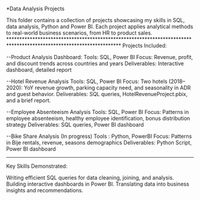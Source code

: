 *Data Analysis Projects 

This folder contains a collection of projects showcasing my skills in SQL, data analysis, Python and Power BI. 
Each project applies analytical methods to real-world business scenarios, from HR to product sales. *******************************************************************************************************************
Projects Included: 

--Product Analysis Dashboard: 
Tools: SQL, Power BI 
Focus: Revenue, profit, and discount trends across countries and years 
Deliverables: Interactive dashboard, detailed report 

--Hotel Revenue Analysis 
Tools: SQL, Power BI 
Focus: Two hotels (2018–2020): YoY revenue growth, parking capacity need, and seasonality in ADR and guest behavior. 
Deliverables: SQL queries, HotelRevenueProject.pbix, and a brief report. 

--Employee Absenteeism Analysis 
Tools: SQL, Power BI 
Focus: Patterns in employee absenteeism, healthy employee identification, bonus distribution strategy 
Deliverables: SQL queries, Power BI dashboard 

--Bike Share Analysis (In progress) 
Tools : Python, PowerBI 
Focus: Patterns in Bije rentals, revenue, seasons demographics 
Deliverables: Python Script, Power BI dashboard 
**********************************************************************************************************************
Key Skills Demonstrated:

Writing efficient SQL queries for data cleaning, joining, and analysis. 
Building interactive dashboards in Power BI. 
Translating data into business insights and recommendations.
